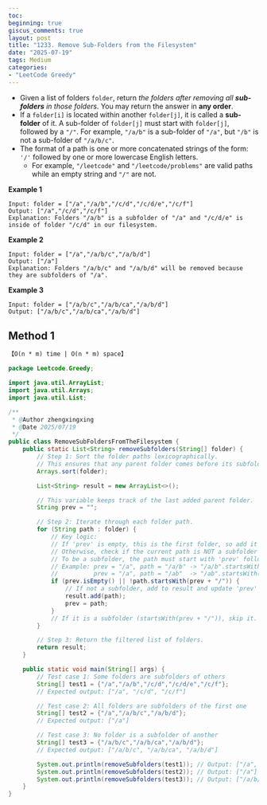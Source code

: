 ```yaml
---
toc:
beginning: true
giscus_comments: true
layout: post
title: "1233. Remove Sub-Folders from the Filesystem"
date: "2025-07-19"
tags: Medium
categories:
- "LeetCode Greedy"
---
```



- Given a list of folders `folder`, return *the folders after removing all **sub-folders** in those folders*. You may return the answer in **any order**.
- If a `folder[i]` is located within another `folder[j]`, it is called a **sub-folder** of it. A sub-folder of `folder[j]` must start with `folder[j]`, followed by a `"/"`. For example, `"/a/b"` is a sub-folder of `"/a"`, but `"/b"` is not a sub-folder of `"/a/b/c"`.
- The format of a path is one or more concatenated strings of the form: `'/'` followed by one or more lowercase English letters.
  - For example, `"/leetcode"` and `"/leetcode/problems"` are valid paths while an empty string and `"/"` are not.

**Example 1**

```
Input: folder = ["/a","/a/b","/c/d","/c/d/e","/c/f"]
Output: ["/a","/c/d","/c/f"]
Explanation: Folders "/a/b" is a subfolder of "/a" and "/c/d/e" is inside of folder "/c/d" in our filesystem.
```

**Example 2**

```
Input: folder = ["/a","/a/b/c","/a/b/d"]
Output: ["/a"]
Explanation: Folders "/a/b/c" and "/a/b/d" will be removed because they are subfolders of "/a".
```

**Example 3**

```
Input: folder = ["/a/b/c","/a/b/ca","/a/b/d"]
Output: ["/a/b/c","/a/b/ca","/a/b/d"]
```

## Method 1

```tex
【O(n * m) time | O(n * m) space】
```

```java
package Leetcode.Greedy;

import java.util.ArrayList;
import java.util.Arrays;
import java.util.List;

/**
 * @Author zhengxingxing
 * @Date 2025/07/19
 */
public class RemoveSubFoldersFromTheFilesystem {
    public static List<String> removeSubfolders(String[] folder) {
        // Step 1: Sort the folder paths lexicographically.
        // This ensures that any parent folder comes before its subfolders.
        Arrays.sort(folder);

        List<String> result = new ArrayList<>();

        // This variable keeps track of the last added parent folder.
        String prev = "";

        // Step 2: Iterate through each folder path.
        for (String path : folder) {
            // Key logic:
            // If 'prev' is empty, this is the first folder, so add it directly.
            // Otherwise, check if the current path is NOT a subfolder of 'prev'.
            // To be a subfolder, the path must start with 'prev' followed by a '/'.
            // Example: prev = "/a", path = "/a/b" -> "/a/b".startsWith("/a/") == true (subfolder)
            //          prev = "/a", path = "/ab"  -> "/ab".startsWith("/a/") == false (not a subfolder)
            if (prev.isEmpty() || !path.startsWith(prev + "/")) {
                // If not a subfolder, add to result and update 'prev'
                result.add(path);
                prev = path;
            }
            // If it is a subfolder (startsWith(prev + "/")), skip it.
        }

        // Step 3: Return the filtered list of folders.
        return result;
    }

    public static void main(String[] args) {
        // Test case 1: Some folders are subfolders of others
        String[] test1 = {"/a","/a/b","/c/d","/c/d/e","/c/f"};
        // Expected output: ["/a", "/c/d", "/c/f"]

        // Test case 2: All folders are subfolders of the first one
        String[] test2 = {"/a","/a/b/c","/a/b/d"};
        // Expected output: ["/a"]

        // Test case 3: No folder is a subfolder of another
        String[] test3 = {"/a/b/c","/a/b/ca","/a/b/d"};
        // Expected output: ["/a/b/c", "/a/b/ca", "/a/b/d"]

        System.out.println(removeSubfolders(test1)); // Output: ["/a", "/c/d", "/c/f"]
        System.out.println(removeSubfolders(test2)); // Output: ["/a"]
        System.out.println(removeSubfolders(test3)); // Output: ["/a/b/c", "/a/b/ca", "/a/b/d"]
    }
}

```





